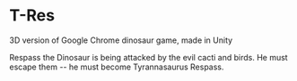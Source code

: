 # T-Res
3D version of Google Chrome dinosaur game, made in Unity


Respass the Dinosaur is being attacked by the evil cacti and birds. He must escape them -- he must become Tyrannasaurus Respass. 
